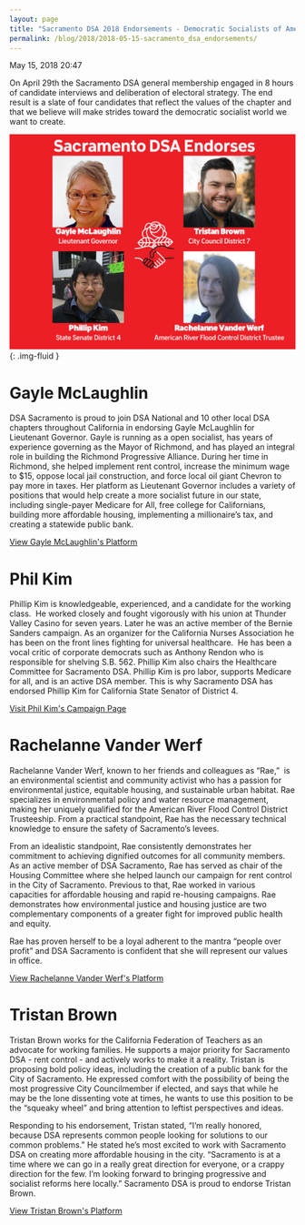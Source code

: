 ```yaml
---
layout: page
title: "Sacramento DSA 2018 Endorsements - Democratic Socialists of America, Sacramento"
permalink: /blog/2018/2018-05-15-sacramento_dsa_endorsements/
---
```

May 15, 2018 20:47

On April 29th the Sacramento DSA general membership engaged in 8 hours of candidate interviews and deliberation of electoral strategy. The end result is a slate of four candidates that reflect the values of the chapter and that we believe will make strides toward the democratic socialist world we want to create.

![](/assets/images/sacramentodsa_pages_268_attachments_original_1526416042_Facebook_Shared_Image.jpg){: .img-fluid }

# Gayle McLaughlin

DSA Sacramento is proud to join DSA National and 10 other local DSA chapters throughout California in endorsing Gayle McLaughlin for Lieutenant Governor. Gayle is running as a open socialist, has years of experience governing as the Mayor of Richmond, and has played an integral role in building the Richmond Progressive Alliance. During her time in Richmond, she helped implement rent control, increase the minimum wage to $15, oppose local jail construction, and force local oil giant Chevron to pay more in taxes. Her platform as Lieutenant Governor includes a variety of positions that would help create a more socialist future in our state, including single-payer Medicare for All, free college for Californians, building more affordable housing, implementing a millionaire’s tax, and creating a statewide public bank.

[View Gayle McLaughlin's Platform](https://gayleforcalifornia.org/)

# Phil Kim

Phillip Kim is knowledgeable, experienced, and a candidate for the working class.  He worked closely and fought vigorously with his union at Thunder Valley Casino for seven years. Later he was an active member of the Bernie Sanders campaign. As an organizer for the California Nurses Association he has been on the front lines fighting for universal healthcare.  He has been a vocal critic of corporate democrats such as Anthony Rendon who is responsible for shelving S.B. 562. Phillip Kim also chairs the Healthcare Committee for Sacramento DSA. Phillip Kim is pro labor, supports Medicare for all, and is an active DSA member. This is why Sacramento DSA has endorsed Phillip Kim for California State Senator of District 4.

[Visit Phil Kim's Campaign Page](https://www.facebook.com/PhilTheBern/)

# Rachelanne Vander Werf

Rachelanne Vander Werf, known to her friends and colleagues as “Rae,”  is an environmental scientist and community activist who has a passion for environmental justice, equitable housing, and sustainable urban habitat. Rae specializes in environmental policy and water resource management, making her uniquely qualified for the American River Flood Control District Trusteeship. From a practical standpoint, Rae has the necessary technical knowledge to ensure the safety of Sacramento’s levees.

From an idealistic standpoint, Rae consistently demonstrates her commitment to achieving dignified outcomes for all community members. As an active member of DSA Sacramento, Rae has served as chair of the Housing Committee where she helped launch our campaign for rent control in the City of Sacramento. Previous to that, Rae worked in various capacities for affordable housing and rapid re-housing campaigns. Rae demonstrates how environmental justice and housing justice are two complementary components of a greater fight for improved public health and equity.

Rae has proven herself to be a loyal adherent to the mantra “people over profit” and DSA Sacramento is confident that she will represent our values in office.

[View Rachelanne Vander Werf's Platform](https://www.vanderwerf2018.com/)

# Tristan Brown

Tristan Brown works for the California Federation of Teachers as an advocate for working families. He supports a major priority for Sacramento DSA - rent control - and actively works to make it a reality. Tristan is proposing bold policy ideas, including the creation of a public bank for the City of Sacramento. He expressed comfort with the possibility of being the most progressive City Councilmember if elected, and says that while he may be the lone dissenting vote at times, he wants to use this position to be the “squeaky wheel” and bring attention to leftist perspectives and ideas.

Responding to his endorsement, Tristan stated, “I’m really honored, because DSA represents common people looking for solutions to our common problems.” He stated he’s most excited to work with Sacramento DSA on creating more affordable housing in the city. “Sacramento is at a time where we can go in a really great direction for everyone, or a crappy direction for the few. I’m looking forward to bringing progressive and socialist reforms here locally.” Sacramento DSA is proud to endorse Tristan Brown.

[View Tristan Brown's Platform](https://www.brownforsacramento.com/)
